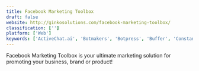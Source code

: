 ```yaml
---
title: Facebook Marketing Toolbox
draft: false 
website: http://ginkosolutions.com/facebook-marketing-toolbox/
classification: ['']
platform: ['Web']
keywords: ['ActiveChat.ai', 'Botmakers', 'Botpress', 'Buffer', 'ConstantEngagement.co', 'Crowdfire', 'Dialogflow', 'Facebook Auto Reply', 'Facebook Autoposter', 'HootSuite', 'Instarazzo', 'Instazood', 'MaherPost', 'Reply.id', 'TalkLift', 'Tars', 'Telegram bot API', 'chatchamp']
---
```

Facebook Marketing Toolbox is your ultimate marketing solution for promoting your business, brand or product!